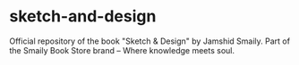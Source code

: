 # sketch-and-design
Official repository of the book "Sketch &amp; Design" by Jamshid Smaily. Part of the Smaily Book Store brand – Where knowledge meets soul.
